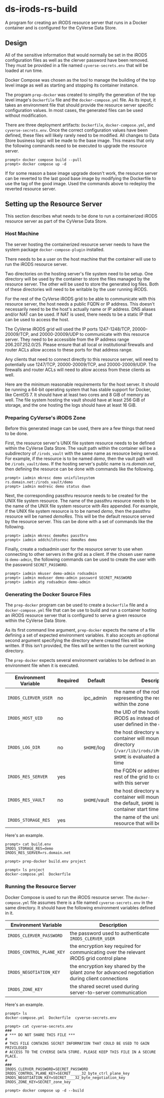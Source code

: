 # ds-irods-rs-build

A program for creating an iRODS resource server that runs in a Docker container and is configured
for the CyVerse Data Store.

## Design

All of the sensitive information that would normally be set in the iRODS configuration files as well
as the clerver password have been removed. They must be provided in a file named
`cyverse-secrets.env` that will be loaded at run time.

Docker Compose was chosen as the tool to manage the building of the top level image as well as
starting and stopping its container instance.

The program `prep-docker` was created to simplify the generation of the top level image's
`Dockerfile` file and the `docker-compose.yml` file. As its input, it takes an environment file that
should provide the resource server specific configuration values. In most cases, the generated files
can be used without modification.

There are three deployment artifacts: `Dockerfile`, `docker-compose.yml`, and `cyverse-secrets.env`.
Once the correct configuration values have been defined, these files will likely rarely need to be
modified. All changes to Data Store business logic will be made to the base image. This means that
only the following commands need to be executed to upgrade the resource server.

```console
prompt> docker compose build --pull
prompt> docker compose up -d
```

If for some reason a base image upgrade doesn't work, the resource server can be reverted to the
last good base image by modifying the Dockerfile to use the tag of the good image. Used the commands
above to redeploy the reverted resource server.

## Setting up the Resource Server

This section describes what needs to be done to run a containerized iRODS resource server as part of
the CyVerse Data Store.

### Host Machine

The server hosting the containerized resource server needs to have the system package
`docker-compose-plugin` installed.

There needs to be a user on the host machine that the container will use to run the iRODS resource
server.

Two directories on the hosting server's file system need to be setup. One directory will be used by
the container to store the files managed by the resource server. The other will be used to store the
generated log files. Both of these directories will need to be writable by the user running iRODS.

For the rest of the CyVerse iRODS grid to be able to communicate with this resource server, the host
needs a public FQDN or IP address. This doesn't necessarily need to be the host's actually name or
IP address. DNS aliases and/or NAT can be used.  If NAT is used, there needs to be a static IP that
can be used to access the host.

The CyVerse iRODS grid will used the IP ports 1247-1248/TCP, 20000-20009/TCP, and 20000-20009/UDP to
communicate with this resource server. They need to be accessible from the IP address range
206.207.252.0/25. Please ensure that all local or institutional firewalls and router ACLs allow
access to these ports for that address range.

Any clients that need to connect directly to this resource server, will need to potentially use
1247/TCP, 20000-20009/TCP, and 20000-20009/UDP. The firewalls and router ACLs will need to allow
access from these clients as well.

Here are the minimum reasonable requirements for the host server. It should be running a 64-bit
operating system that has stable support for Docker, like CentOS 7. It should have at least two
cores and 8 GiB of memory as well. The file system hosting the vault should have at least 256 GiB of
storage, and the one hosting the logs should have at least 16 GiB.

### Preparing CyVerse's iRODS Zone

Before this generated image can be used, there are a few things that need to be done.

First, the resource server's UNIX file system resource needs to be defined within the CyVerse Data
Store. The vault path within the container will be a subdirectory of `/irods_vault` with the same
name as resource being served. For example, if the resource is to be named _demo_, then the vault
path will be `/irods_vault/demo`. If the hosting server's public name is _rs.domain.net_, then
defining the resource can be done with commands like the following.

```console
prompt> iadmin mkresc demo unixfilesystem rs.domain.net:/irods_vault/demo
prompt> iadmin modresc demo status down
```

Next, the corresponding passthru resource needs to be created for the UNIX file system resource. The
name of the passthru resource needs to be the name of the UNIX file system resource with _Res_
appended. For example, if the UNIX file system resource is to be named _demo_, then the passthru
resource will be named _demoRes_. This will be the default resource served by the resource server.
This can be done with a set of commands like the following.

```console
prompt> iadmin mkresc demoRes passthru
prompt> iadmin addchildtoresc demoRes demo
```

Finally, create a rodsadmin user for the resource server to use when connecting to other servers in
the grid as a client. If the chosen user name is `demo-admin`, the following commands can be used to
create the user with the password `SECRET_PASSWORD`.

```console
prompt> iadmin mkuser demo-admin rodsadmin
prompt> iadmin moduser demo-admin password SECRET_PASSWORD
prompt> iadmin atg rodsadmin demo-admin
```

### Generating the Docker Source Files

The `prep-docker` program can be used to create a `Dockerfile` file and a `docker-compose.yml` file
that can be use to build and run a container hosting an iRODS resource server that is configured to
serve a given resource within the CyVerse Data Store.

As its first command line argument, `prep-docker` expects the name of a file defining a set of
expected environment variables. It also accepts an optional second argument specifying the directory
where created files will be written. If this isn't provided, the files will be written to the
current working directory.

The `prep-docker` expects several environment variables to be defined in an environment file when it
is executed.

Environment Variable | Required | Default       | Description
-------------------- | -------- | ------------- | -----------
`IRODS_CLERVER_USER` | no       | ipc_admin     | the name of the rodsadmin user representing the resource server within the zone
`IRODS_HOST_UID`     | no       |               | the UID of the hosting server to run iRODS as instead of the default user defined in the container
`IRODS_LOG_DIR`      | no       | `$HOME`/log   | the host directory where the container will mount the iRODS log directory (`/var/lib/irods/iRODS/server/log`), `$HOME` is evaluated at container start time
`IRODS_RES_SERVER`   | yes      |               | the FQDN or address used by the rest of the grid to communicate with this server
`IRODS_RES_VAULT`    | no       | `$HOME`/vault | the host directory where the container will mount the vault, for the default, `$HOME` is evaluated at container start time
`IRODS_STORAGE_RES`  | yes      |               | the name of the unix file system resource that will be served

Here's an example.

```console
prompt> cat build.env
IRODS_STORAGE_RES=demo
IRODS_RES_SERVER=rs.domain.net

prompt> prep-docker build.env project

prompt> ls project
docker-compose.yml  Dockerfile
```

### Running the Resource Server

Docker Compose is used to run the iRODS resource server. The `docker-compose.yml` file assumes there
is a file named `cyverse-secrets.env` in the same directory. It should have the following
environment variables defined in it.

Environment Variable      | Description
------------------------- | -----------
`IRODS_CLERVER_PASSWORD`  | the password used to authenticate `IRODS_CLERVER_USER`
`IRODS_CONTROL_PLANE_KEY` | the encryption key required for communicating over the relevant iRODS grid control plane
`IRODS_NEGOTIATION_KEY`   | the encryption key shared by the iplant zone for advanced negotiation during client connections
`IRODS_ZONE_KEY`          | the shared secret used during server-to-server communication

Here's an example.

```console
prompt> ls
docker-compose.yml  Dockerfile  cyverse-secrets.env

prompt> cat cyverse-secrets.env
###
# *** DO NOT SHARE THIS FILE ***
#
# THIS FILE CONTAINS SECRET INFORMATION THAT COULD BE USED TO GAIN PRIVILEGED
# ACCESS TO THE CYVERSE DATA STORE. PLEASE KEEP THIS FILE IN A SECURE PLACE.
#
###
IRODS_CLERVER_PASSWORD=SECRET_PASSWORD
IRODS_CONTROL_PLANE_KEY=SECRET_____32_byte_ctrl_plane_key
IRODS_NEGOTIATION_KEY=SECRET____32_byte_negotiation_key
IRODS_ZONE_KEY=SECRET_zone_key

prompt> docker compose up -d --build
```
